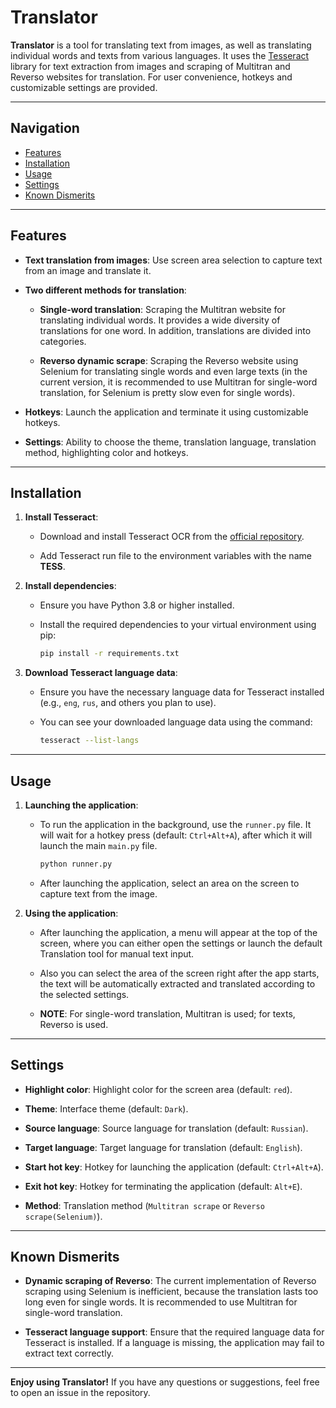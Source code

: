 # Translator

**Translator** is a tool for translating text from images, as well as translating individual words and texts from various languages. It uses the [Tesseract](https://github.com/tesseract-ocr/tesseract) library for text extraction from images and scraping of Multitran and Reverso websites for translation. For user convenience, hotkeys and customizable settings are provided.

---

## Navigation

  - [Features](#features)
  - [Installation](#installation)
  - [Usage](#usage)
  - [Settings](#settings)
  - [Known Dismerits](#known-dismerits)
  
---


## Features

- **Text translation from images**: Use screen area selection to capture text from an image and translate it.
  
- **Two different methods for translation**:
  
  - **Single-word translation**: Scraping the Multitran website for translating individual words. It provides a wide diversity of translations for one word. In addition, translations are divided into categories.
  
  - **Reverso dynamic scrape**: Scraping the Reverso website using Selenium for translating single words and even large texts (in the current version, it is recommended to use Multitran for single-word translation, for Selenium is pretty slow even for single words).
  
- **Hotkeys**: Launch the application and terminate it using customizable hotkeys.
  
- **Settings**: Ability to choose the theme, translation language, translation method, highlighting color and hotkeys.

---

## Installation

1. **Install Tesseract**:
   
   - Download and install Tesseract OCR from the [official repository](https://github.com/tesseract-ocr/tesseract).
  
   - Add Tesseract run file to the environment variables with the name **TESS**.

2. **Install dependencies**:

   - Ensure you have Python 3.8 or higher installed.
  
   - Install the required dependencies to your virtual environment using pip:
     ```bash
     pip install -r requirements.txt
     ```

3. **Download Tesseract language data**:

   - Ensure you have the necessary language data for Tesseract installed (e.g., `eng`, `rus`, and others you plan to use).
  
   - You can see your downloaded language data using the command:
     ```bash
     tesseract --list-langs
     ```

---

## Usage

1. **Launching the application**:

   - To run the application in the background, use the `runner.py` file. It will wait for a hotkey press (default: `Ctrl+Alt+A`), after which it will launch the main `main.py` file.
     ```bash
     python runner.py
     ```

   - After launching the application, select an area on the screen to capture text from the image.

2. **Using the application**:
   
   - After launching the application, a menu will appear at the top of the screen, where you can either open the settings or launch the default Translation tool for manual text input.
  
   - Also you can select the area of the screen right after the app starts, the text will be automatically extracted and translated according to the selected settings.
  
   - **NOTE**: For single-word translation, Multitran is used; for texts, Reverso is used.

---

## Settings

- **Highlight color**: Highlight color for the screen area (default: `red`).
  
- **Theme**: Interface theme  (default: `Dark`).
  
- **Source language**: Source language for translation (default: `Russian`).
  
- **Target language**: Target language for translation (default: `English`).
  
- **Start hot key**: Hotkey for launching the application (default: `Ctrl+Alt+A`).
  
- **Exit hot key**: Hotkey for terminating the application (default: `Alt+E`).
  
- **Method**: Translation method (`Multitran scrape` or `Reverso scrape(Selenium)`).

---

## Known Dismerits

- **Dynamic scraping of Reverso**: The current implementation of Reverso scraping using Selenium is inefficient, because the translation lasts too long even for single words. It is recommended to use Multitran for single-word translation.
  
- **Tesseract language support**: Ensure that the required language data for Tesseract is installed. If a language is missing, the application may fail to extract text correctly.

---

**Enjoy using Translator!** If you have any questions or suggestions, feel free to open an issue in the repository.